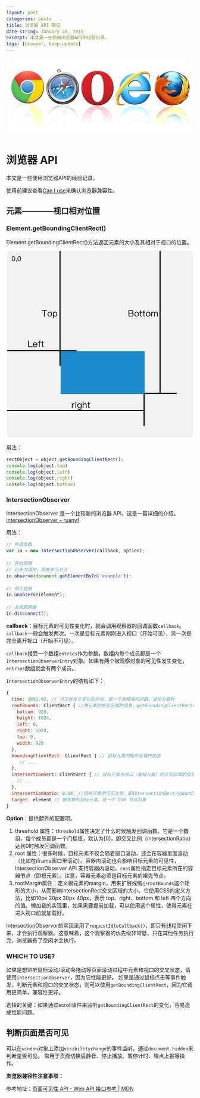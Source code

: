 ```yaml
---
layout: post
categories: posts
title: 浏览器 API 随记
date-string: January 20, 2019
excerpt: 本文是一些使用浏览器API的经验记录。
tags: [browser, keep-update]
---
```

![$cover](/images/browser.jpg)

# 浏览器 API 
本文是一些使用浏览器API的经验记录。

使用前建议查看[Can I use](https://caniuse.com/)来确认浏览器兼容性。

## 元素————视口相对位置

### Element.getBoundingClientRect()

Element.getBoundingClientRect()方法返回元素的大小及其相对于视口的位置。

<center>
  <img src="/images/getBoundingClientRect.png">
</center>

用法：
``` js
rectObject = object.getBoundingClientRect();
console.log(object.top)
console.log(object.left)
console.log(object.right)
console.log(object.bottom)
```

### IntersectionObserver
IntersectionObserver 是一个比较新的浏览器 API，这是一篇详细的介绍。
[intersectionObserver - ruanyf](http://www.ruanyifeng.com/blog/2016/11/intersectionobserver_api.html)

用法：
```js
// 构造函数
var io = new IntersectionObserver(callback, option);

// 开始观察
// 可多次调用，观察多个节点
io.observe(document.getElementById('example'));

// 停止观察
io.unobserve(element);

// 关闭观察器
io.disconnect();
```

**callback**：目标元素的可见性变化时，就会调用观察器的回调函数`callback`。`callback`一般会触发两次。一次是目标元素刚刚进入视口（开始可见），另一次是完全离开视口（开始不可见）。

`callback`接受一个数组`entries`作为参数，数组内每个成员都是一个`IntersectionObserverEntry`对象。如果有两个被观察对象的可见性发生变化，`entries`数组就会有两个成员。

`IntersectionObserverEntry`的结构如下：
```js
{
  time: 3893.92, // 可见性发生变化的时间，是一个高精度时间戳，单位为毫秒
  rootBounds: ClientRect { //根元素的矩形区域的信息，getBoundingClientRect()方法的返回值，如果没有根元素（即直接相对于视口滚动），则返回null
    bottom: 920,
    height: 1024,
    left: 0,
    right: 1024,
    top: 0,
    width: 920
  },
  boundingClientRect: ClientRect { // 目标元素的矩形区域的信息
     // ...
  },
  intersectionRect: ClientRect { // 目标元素与视口（或根元素）的交叉区域的信息
    // ...
  },
  intersectionRatio: 0.54, //目标元素的可见比例，即intersectionRect占boundingClientRect的比例，完全可见时为1，完全不可见时小于等于0
  target: element // 被观察的目标元素，是一个 DOM 节点对象
}
```

**Option**：提供额外的配置项。
1. threshold 属性：`threshold`属性决定了什么时候触发回调函数。它是一个数组，每个成员都是一个门槛值，默认为[0]，即交叉比例（intersectionRatio）达到0时触发回调函数。
2. root 属性：很多时候，目标元素不仅会随着窗口滚动，还会在容器里面滚动（比如在iframe窗口里滚动）。容器内滚动也会影响目标元素的可见性，IntersectionObserver API 支持容器内滚动。`root`属性指定目标元素所在的容器节点（即根元素）。注意，容器元素必须是目标元素的祖先节点。
3. rootMargin属性：定义根元素的margin，用来扩展或缩小`rootBounds`这个矩形的大小，从而影响intersectionRect交叉区域的大小。它使用CSS的定义方法，比如10px 20px 30px 40px，表示 top、right、bottom 和 left 四个方向的值。懒加载的实现里，如果需要提前加载，可以使用这个属性，使得元素在进入视口前就加载好。

IntersectionObserver的实现采用了`requestIdleCallback()`，即只有线程空闲下来，才会执行观察器。这意味着，这个观察器的优先级非常低，只在其他任务执行完，浏览器有了空闲才会执行。

### WHICH TO USE?
如果是想监听鼠标滚动/滚动条拖动等页面滚动过程中元素和视口的交叉状态，请使用`intersectionObserver`，因为它性能更好。
如果是通过鼠标点击等事件触发，判断元素和视口的交叉状态，则可以使用`getBoundingClientRect`，因为它调用更简单，兼容性更好。

选择的关键：如果通过scroll事件来监听`getBoundingClientRect`的变化，容易造成性能问题。


## 判断页面是否可见

可以在`window`对象上添加`visibilitychange`的事件监听，通过`document.hidden`来判断是否可见。
常用于页面切换后静音、停止播放、暂停计时、埋点上报等操作。

**浏览器兼容性注意事项：**


参考地址：[页面可见性 API - Web API 接口参考 | MDN](https://developer.mozilla.org/zh-CN/docs/Web/API/Page_Visibility_API)

